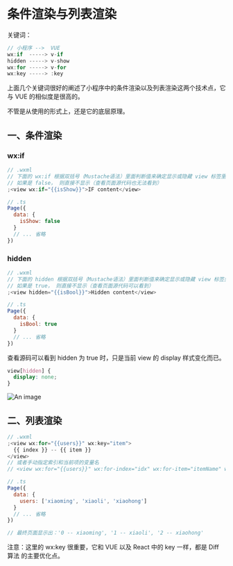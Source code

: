 # 条件渲染与列表渲染

关键词：

```js
// 小程序 -->  VUE
wx:if  -----> v-if
hidden -----> v-show
wx:for -----> v-for
wx:key -----> :key
```

上面几个关键词很好的阐述了小程序中的条件渲染以及列表渲染这两个技术点，它与 VUE 的相似度是很高的。

不管是从使用的形式上，还是它的底层原理。

## 一、条件渲染

### wx:if

```jsx
// .wxml
// 下面的 wx:if 根据双括号（Mustache语法）里面判断值来确定显示或隐藏 view 标签里面的内容（包括view本身）
// 如果是 false， 则直接不显示（查看页面源代码也无法看到）
;<view wx:if="{{isShow}}">IF content</view>

// .ts
Page({
  data: {
    isShow: false
  }
  // ... 省略
})
```

### hidden

```jsx
// .wxml
// 下面的 hidden 根据双括号（Mustache语法）里面判断值来确定显示或隐藏 view 标签里面的内容（包括view本身）
// 如果是 true， 则直接不显示（查看页面源代码可以看到）
;<view hidden="{{isBool}}">Hidden content</view>

// .ts
Page({
  data: {
    isBool: true
  }
  // ... 省略
})
```

查看源码可以看到 hidden 为 true 时，只是当前 view 的 display 样式变化而已。

```css
view[hidden] {
  display: none;
}
```

![An image](/images/mp/mp_wxif.png)

## 二、列表渲染

```jsx
// .wxml
;<view wx:for="{{users}}" wx:key="item">
  {{ index }} -- {{ item }}
</view>
// 或者手动指定索引和当前项的变量名
// <view wx:for="{{users}}" wx:for-index="idx" wx:for-item="itemName" wx:key="idx">索引是：{{idx}}，当前项是：{{itemName}}</view>

// .ts
Page({
  data: {
    users: ['xiaoming', 'xiaoli', 'xiaohong']
  }
  // ... 省略
})

// 最终页面显示出：'0 -- xiaoming', '1 -- xiaoli', '2 -- xiaohong'
```

注意：这里的 wx:key 很重要，它和 VUE 以及 React 中的 key 一样，都是 Diff 算法 的主要优化点。
